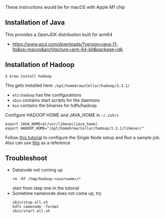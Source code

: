 These instructions would be for macOS with Apple M1 chip

## Installation of Java

This provides a OpenJDK distribution built for arm64
- https://www.azul.com/downloads/?version=java-11-lts&os=macos&architecture=arm-64-bit&package=jdk

## Installation of Hadoop

```
$ brew install hadoop
```

This gets installed here: `/opt/homebrew/Cellar/hadoop/3.3.1/`
- `etc\hadoop` has the configurations
- `sbin` contains start scripts for the daemons
- `bin` contains the binaries for hdfs/hadoop

Configure HADOOP HOME and JAVA_HOME in `~/.zshrc`
```
export JAVA_HOME=$(/usr/libexec/java_home)
export HADOOP_HOME="/opt/homebrew/Cellar/hadoop/3.3.1/libexec/"
```

Follow [this tutorial](https://hadoop.apache.org/docs/stable/hadoop-project-dist/hadoop-common/SingleCluster.html) to configure the Single Node setup and Run a sample job. Also can use [this](https://towardsdatascience.com/installing-hadoop-on-a-mac-ec01c67b003c) as a reference

## Troubleshoot

- Datanode not coming up
    ```
    rm -Rf /tmp/hadoop-<username>/*
    ```
    start from step one in the tutorial
- Sometime namenode does not come up, try
    ```
    sbin/stop-all.sh
    hdfs namenode -format
    sbin/start-all.sh
    ```
